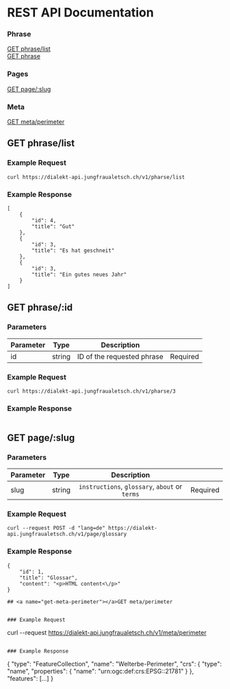 # REST API Documentation

### Phrase
[GET phrase/list](#get-phrase-list)  
[GET phrase](#get-phrase) 

### Pages

[GET page/:slug](#get-page)  

### Meta

[GET meta/perimeter](#get-meta-perimeter)  


## <a name="get-phrase-list"></a>GET phrase/list

### Example Request

```
curl https://dialekt-api.jungfraualetsch.ch/v1/pharse/list
```

### Example Response
```
[
    {
        "id": 4,
        "title": "Gut"
    },
    {
        "id": 3,
        "title": "Es hat geschneit"
    },
    {
        "id": 3,
        "title": "Ein gutes neues Jahr"
    }
]
```

## <a name="get-phrase"></a>GET phrase/:id

### Parameters

| Parameter    |Type     |Description                     |              |
|--------------|:-------:|:------------------------------:|:------------:|
| id           |string   |ID of the requested phrase      |Required      |

### Example Request

```
curl https://dialekt-api.jungfraualetsch.ch/v1/pharse/3
```

### Example Response
```

```

## <a name="get-page"></a>GET page/:slug

### Parameters

| Parameter    |Type     |Description                                     |              |
|--------------|:-------:|:----------------------------------------------:|:------------:|
| slug         |string   |`instructions`, `glossary`, `about` or `terms`  |Required      |

### Example Request

```
curl --request POST -d "lang=de" https://dialekt-api.jungfraualetsch.ch/v1/page/glossary
```

### Example Response
```
{
	"id": 1,
	"title": "Glossar",
	"content": "<p>HTML content<\/p>"
}

## <a name="get-meta-perimeter"></a>GET meta/perimeter


### Example Request

```
curl --request https://dialekt-api.jungfraualetsch.ch/v1/meta/perimeter
```

### Example Response
```
{
	"type": "FeatureCollection",
	"name": "Welterbe-Perimeter",
	"crs": { "type": "name", "properties": { "name": "urn:ogc:def:crs:EPSG::21781" } },
	"features": [...]
}
```